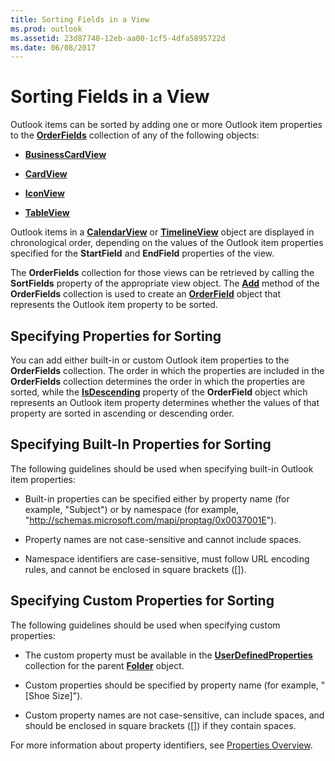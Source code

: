 ```yaml
---
title: Sorting Fields in a View
ms.prod: outlook
ms.assetid: 23d87740-12eb-aa00-1cf5-4dfa5895722d
ms.date: 06/08/2017
---
```



# Sorting Fields in a View

 Outlook items can be sorted by adding one or more Outlook item properties to the **[OrderFields](orderfields-object-outlook.md)** collection of any of the following objects:


- **[BusinessCardView](businesscardview-object-outlook.md)**
    
- **[CardView](cardview-object-outlook.md)**
    
- **[IconView](iconview-object-outlook.md)**
    
- **[TableView](tableview-object-outlook.md)**
    

Outlook items in a **[CalendarView](calendarview-object-outlook.md)** or **[TimelineView](timelineview-object-outlook.md)** object are displayed in chronological order, depending on the values of the Outlook item properties specified for the **StartField** and **EndField** properties of the view.

The **OrderFields** collection for those views can be retrieved by calling the **SortFields** property of the appropriate view object. The **[Add](orderfields-add-method-outlook.md)** method of the **OrderFields** collection is used to create an **[OrderField](orderfield-object-outlook.md)** object that represents the Outlook item property to be sorted.

## Specifying Properties for Sorting

You can add either built-in or custom Outlook item properties to the **OrderFields** collection. The order in which the properties are included in the **OrderFields** collection determines the order in which the properties are sorted, while the **[IsDescending](orderfield-isdescending-property-outlook.md)** property of the **OrderField** object which represents an Outlook item property determines whether the values of that property are sorted in ascending or descending order.


## Specifying Built-In Properties for Sorting

The following guidelines should be used when specifying built-in Outlook item properties:


- Built-in properties can be specified either by property name (for example, "Subject") or by namespace (for example, "http://schemas.microsoft.com/mapi/proptag/0x0037001E").
    
- Property names are not case-sensitive and cannot include spaces.
    
- Namespace identifiers are case-sensitive, must follow URL encoding rules, and cannot be enclosed in square brackets ([]).
    

## Specifying Custom Properties for Sorting

The following guidelines should be used when specifying custom properties:


- The custom property must be available in the **[UserDefinedProperties](userdefinedproperties-object-outlook.md)** collection for the parent **[Folder](folder-object-outlook.md)** object.
    
- Custom properties should be specified by property name (for example, "[Shoe Size]").
    
- Custom property names are not case-sensitive, can include spaces, and should be enclosed in square brackets ([]) if they contain spaces.
    
For more information about property identifiers, see  [Properties Overview](properties-overview.md).


